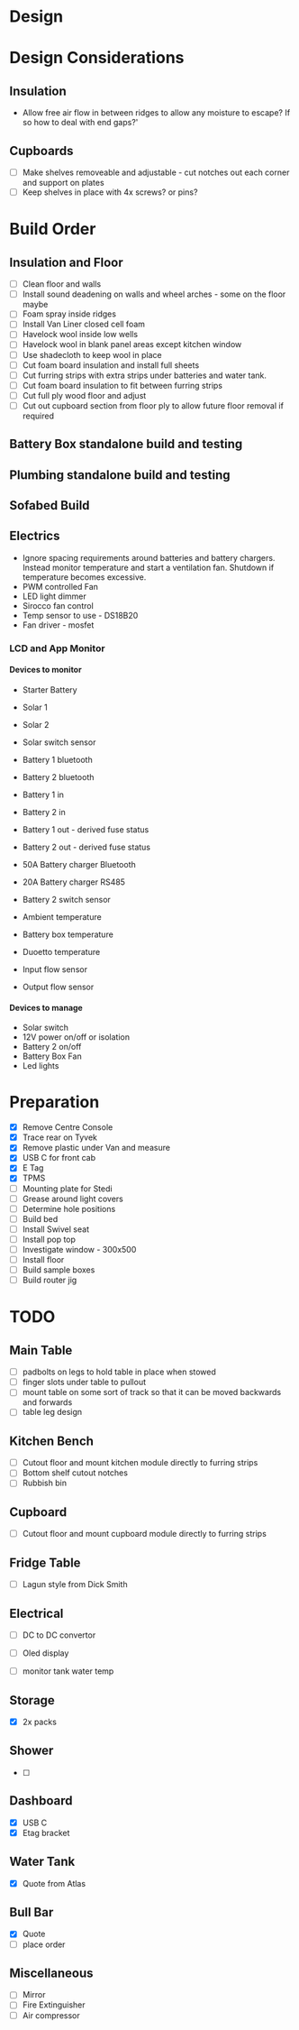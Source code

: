 # Design

# Design Considerations
## Insulation
- Allow free air flow in between ridges to allow any moisture to escape?
  If so how to deal with end gaps?'

## Cupboards
- [ ] Make shelves removeable and adjustable - cut notches out each corner and support on plates
- [ ] Keep shelves in place with 4x screws? or pins?

# Build Order
## Insulation and Floor
- [ ] Clean floor and walls
- [ ] Install sound deadening on walls and wheel arches - some on the floor maybe
- [ ] Foam spray inside ridges
- [ ] Install Van Liner closed cell foam
- [ ] Havelock wool inside low wells
- [ ] Havelock wool in blank panel areas except kitchen window
- [ ] Use shadecloth to keep wool in place
- [ ] Cut foam board insulation and install full sheets
- [ ] Cut furring strips with extra strips under batteries and water tank.
- [ ] Cut foam board insulation to fit between furring strips
- [ ] Cut full ply wood floor and adjust
- [ ] Cut out cupboard section from floor ply to allow future floor removal if required

## Battery Box standalone build and testing

## Plumbing standalone build and testing

## Sofabed Build

## Electrics
- Ignore spacing requirements around batteries and battery chargers. Instead monitor temperature and start a ventilation fan. Shutdown if temperature becomes excessive.
- PWM controlled Fan
- LED light dimmer
- Sirocco fan control
- Temp sensor to use - DS18B20
- Fan driver - mosfet

### LCD and App Monitor
#### Devices to monitor
- Starter Battery
- Solar 1
- Solar 2
- Solar switch sensor
- Battery 1 bluetooth
- Battery 2 bluetooth
- Battery 1 in
- Battery 2 in
- Battery 1 out - derived fuse status
- Battery 2 out - derived fuse status
- 50A Battery charger Bluetooth
- 20A Battery charger RS485
- Battery 2 switch sensor

- Ambient temperature
- Battery box temperature
- Duoetto temperature

- Input flow sensor
- Output flow sensor

#### Devices to manage
- Solar switch
- 12V power on/off or isolation
- Battery 2 on/off
- Battery Box Fan
- Led lights

# Preparation
- [x] Remove Centre Console
- [x] Trace rear on Tyvek
- [x] Remove plastic under Van and measure
- [x] USB C for front cab
- [x] E Tag
- [x] TPMS
- [ ] Mounting plate for Stedi
- [ ] Grease around light covers
- [ ] Determine hole positions
- [ ] Build bed
- [ ] Install Swivel seat
- [ ] Install pop top
- [ ] Investigate window - 300x500
- [ ] Install floor
- [ ] Build sample boxes
- [ ] Build router jig

# TODO
## Main Table
- [ ] padbolts on legs to hold table in place when stowed
- [ ] finger slots under table to pullout
- [ ] mount table on some sort of track so that it can be moved backwards and forwards
- [ ] table leg design

## Kitchen Bench
- [ ] Cutout floor and mount kitchen module directly to furring strips
- [ ] Bottom shelf cutout notches
- [ ] Rubbish bin

## Cupboard
- [ ] Cutout floor and mount cupboard module directly to furring strips

## Fridge Table
- [ ] Lagun style from Dick Smith

## Electrical
- [ ] DC to DC convertor
- [ ] Oled display
- [ ] monitor tank water temp


## Storage
- [x] 2x packs

## Shower
- [ ] 

## Dashboard
- [x] USB C
- [x] Etag bracket

## Water Tank
- [x] Quote from Atlas

## Bull Bar
- [x] Quote
- [ ] place order

## Miscellaneous
- [ ] Mirror
- [ ] Fire Extinguisher
- [ ] Air compressor
